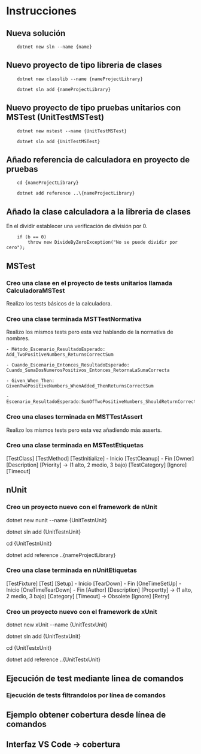 # Instrucciones


## Nueva solución 

        dotnet new sln --name {name}

## Nuevo proyecto de tipo libreria de clases

        dotnet new classlib --name {nameProjectLibrary}

        dotnet sln add {nameProjectLibrary}

## Nuevo proyecto de tipo pruebas unitarios con MSTest (UnitTestMSTest)

        dotnet new mstest --name {UnitTestMSTest}

        dotnet sln add {UnitTestMSTest}

## Añado referencia de calculadora en proyecto de pruebas

        cd {nameProjectLibrary}

        dotnet add reference ..\{nameProjectLibrary}

## Añado la clase calculadora a la libreria de clases

En el dividir establecer una verificación de división por 0.

        if (b == 0)
            throw new DivideByZeroException("No se puede dividir por cero");

## MSTest

### Creo una clase en el proyecto de tests unitarios llamada CalculadoraMSTest

Realizo los tests básicos de la calculadora.

### Creo una clase terminada MSTTestNormativa

Realizo los mismos tests pero esta vez hablando de la normativa de nombres.

    - Método_Escenario_ResultadoEsperado: Add_TwoPositiveNumbers_ReturnsCorrectSum

    - Cuando_Escenario_Entonces_ResultadoEsperado: Cuando_SumaDosNumerosPositivos_Entonces_RetornaLaSumaCorrecta

    - Given_When_Then: GivenTwoPositiveNumbers_WhenAdded_ThenReturnsCorrectSum

    - Escenario_ResultadoEsperado:SumOfTwoPositiveNumbers_ShouldReturnCorrectSum

### Creo una clases terminada en MSTTestAssert

Realizo los mismos tests pero esta vez añadiendo más asserts.

### Creo una clase terminada en MSTestEtiquetas

[TestClass]
[TestMethod]
[TestInitialize] - Inicio
[TestCleanup] - Fin
[Owner]
[Description]
[Priority] -> (1 alto, 2 medio, 3 bajo)
[TestCategory]
[Ignore]
[Timeout]

## nUnit

### Creo un proyecto nuevo con el framework de nUnit

dotnet new nunit --name {UnitTestnUnit}

dotnet sln add {UnitTestnUnit}

cd {UnitTestnUnit}

dotnet add reference ..\{nameProjectLibrary}

### Creo una clase terminada en nUnitEtiquetas

[TestFixture]
[Test]
[Setup] - Inicio
[TearDown] - Fin
[OneTimeSetUp] - Inicio
[OneTimeTearDown] - Fin
[Author]
[Description]
[Propertty] -> (1 alto, 2 medio, 3 bajo)
[Category]
[Timeout] -> Obsolete
[Ignore]
[Retry]

### Creo un proyecto nuevo con el framework de xUnit

dotnet new xUnit --name {UnitTestxUnit}

dotnet sln add {UnitTestxUnit}

cd {UnitTestxUnit}

dotnet add reference ..\{UnitTestxUnit}

## Ejecución de test mediante linea de comandos

### Ejecución de tests filtrandolos por línea de comandos

## Ejemplo obtener cobertura desde línea de comandos

## Interfaz VS Code -> cobertura
